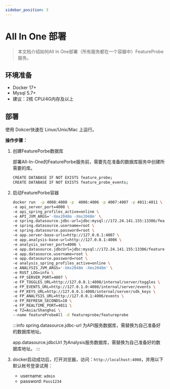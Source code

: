 ```yaml
---
sidebar_position: 3
---
```


# All In One 部署

> 本文档介绍如何All In One部署（所有服务都在一个容器中）FeatureProbe 服务。

## 环境准备

* Docker 17+
* Mysql 5.7+
* 建议：2核 CPU/4G内存及以上

## 部署

使用 Dokcer快速在 Linux/Unix/Mac 上运行。

**操作步骤：**

1. 创建FeaturePorbe数据库

   部署All-In-One的FeaturePorbe服务前，需要先在准备的数据库服务中创建所需要的库。
   
   ```bash
   CREATE DATABASE IF NOT EXISTS feature_probe;
   CREATE DATABASE IF NOT EXISTS feature_probe_events;
   ```

2. 启动FeaturePorbe容器

   ```bash
   docker run  -p 4008:4008 -p  4006:4006 -p 4007:4007 -p 4011:4011 \
   -e api_server_port=4008 \
   -e api_spring_profiles_active=online \
   -e API_JVM_ARGS='-Xmx2048m -Xms2048m' \
   -e spring.datasource.jdbc-url=jdbc:mysql://172.24.141.155:13306/feature_probe \
   -e spring.datasource.username=root \
   -e spring.datasource.password=root \
   -e app.server-base-urls=http://127.0.0.1:4007 \
   -e app.analysis-base-url=http://127.0.0.1:4006 \
   -e analysis_server_port=4006 \
   -e app.datasource.jdbcUrl=jdbc:mysql://172.24.141.155:13306/feature_probe_events \
   -e app.datasource.username=root \
   -e app.datasource.password=root \
   -e analysis_spring_profiles_active=online \
   -e ANALYSIS_JVM_ARGS='-Xmx2048m -Xms2048m' \
   -e RUST_LOG=info \
   -e FP_SERVER_PORT=4007 \
   -e FP_TOGGLES_URL=http://127.0.0.1:4008/internal/server/toggles \
   -e FP_EVENTS_URL=http://127.0.1.0:4008/internal/server/events \
   -e FP_KEYS_URL=http://127.0.0.1:4008/internal/server/sdk_keys \
   -e FP_ANALYSIS_URL=http://127.0.0.1:4006/events \
   -e FP_REFRESH_SECONDS=10 \
   -e FP_REALTIME_PORT=4011 \
   -e TZ=Asia/Shanghai \
   --name featureProbeAll -d featureprobe/featureprobe 
   ```

   :::info
   spring.datasource.jdbc-url 为API服务数据库，需替换为自己准备好的数据库地址。

   app.datasource.jdbcUrl     为Analysis服务数据库，需替换为自己准备好的数据库地址。
   :::


3. docker启动成功后，打开浏览器，访问：`http://localhost:4008`，并用以下默认帐号登录试用：
   - username: `admin`
   - password: `Pass1234`